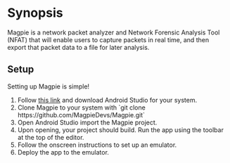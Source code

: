 # Synopsis
Magpie is a network packet analyzer and Network Forensic Analysis Tool (NFAT) that will enable users to capture packets in real time, and then export that packet data to a file for later analysis.

## Setup
Setting up Magpie is simple!
<ol>
<li>Follow <a href="https://developer.android.com/studio/index.html">this link</a> and download Android Studio for your system.</li>
<li>Clone Magpie to your system with `git clone https://github.com/MagpieDevs/Magpie.git` </li>
<li>Open Android Studio import the Magpie project.</li>
<li>Upon opening, your project should build. Run the app using the toolbar at the top of the editor.</li>
<li>Follow the onscreen instructions to set up an emulator.</li>
<li>Deploy the app to the emulator.</li>
</ol>
